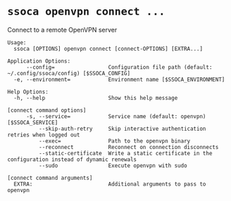# `ssoca openvpn connect ...`

Connect to a remote OpenVPN server

    Usage:
      ssoca [OPTIONS] openvpn connect [connect-OPTIONS] [EXTRA...]
    
    Application Options:
          --config=                 Configuration file path (default: ~/.config/ssoca/config) [$SSOCA_CONFIG]
      -e, --environment=            Environment name [$SSOCA_ENVIRONMENT]
    
    Help Options:
      -h, --help                    Show this help message
    
    [connect command options]
          -s, --service=            Service name (default: openvpn) [$SSOCA_SERVICE]
              --skip-auth-retry     Skip interactive authentication retries when logged out
              --exec=               Path to the openvpn binary
              --reconnect           Reconnect on connection disconnects
              --static-certificate  Write a static certificate in the configuration instead of dynamic renewals
              --sudo                Execute openvpn with sudo
    
    [connect command arguments]
      EXTRA:                        Additional arguments to pass to openvpn
    
